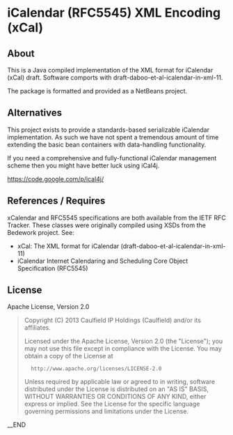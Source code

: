 #  iCalendar (RFC5545) XML Encoding (xCal)

## About
This is a Java compiled implementation of the XML format for iCalendar (xCal) draft.
Software comports with draft-daboo-et-al-icalendar-in-xml-11.

The package is formatted and provided as a NetBeans project.

## Alternatives

This project exists to provide a standards-based serializable iCalendar
implementation. As such we have not spent a tremendous amount of time
extending the basic bean containers with data-handling functionality. 

If you need a comprehensive and fully-functional iCalendar management
scheme then you might have better luck using iCal4j.

  https://code.google.com/p/ical4j/

## References / Requires

xCalendar and RFC5545 specifications are both available from the IETF RFC Tracker.
These classes were originally compiled using XSDs from the Bedework project. See:

- xCal: The XML format for iCalendar (draft-daboo-et-al-icalendar-in-xml-11)
- iCalendar Internet Calendaring and Scheduling Core Object Specification (RFC5545)

## License

  Apache License, Version 2.0

>  Copyright (C) 2013 Caulfield IP Holdings (Caulfield) and/or its affiliates.
>
>   Licensed under the Apache License, Version 2.0 (the "License");
>   you may not use this file except in compliance with the License.
>   You may obtain a copy of the License at
>
>       http://www.apache.org/licenses/LICENSE-2.0
>
>   Unless required by applicable law or agreed to in writing, software
>   distributed under the License is distributed on an "AS IS" BASIS,
>   WITHOUT WARRANTIES OR CONDITIONS OF ANY KIND, either express or implied.
>   See the License for the specific language governing permissions and
>   limitations under the License.

__END
